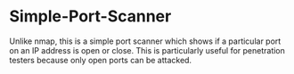 # Simple-Port-Scanner
Unlike nmap, this is a simple port scanner which shows if a particular port on an IP address is open or close. This is particularly useful for penetration testers because only open ports can be attacked.
